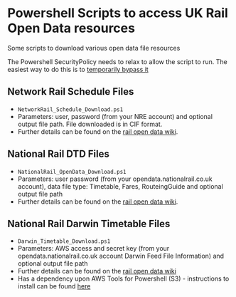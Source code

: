 # Powershell Scripts to access UK Rail Open Data resources
Some scripts to download various open data file resources 

The Powershell SecurityPolicy needs to relax to allow the script to run.  The easiest way to do this is to [temporarily bypass it](https://blogs.technet.microsoft.com/ken_brumfield/2014/01/19/simple-way-to-temporarily-bypass-powershell-execution-policy/)

## Network Rail Schedule Files
* `NetworkRail_Schedule_Download.ps1` 
* Parameters: user, password (from your NRE account) and optional output file path.  File downloaded is in CIF format.
* Further details can be found on the [rail open data wiki](https://wiki.openraildata.com/index.php?title=SCHEDULE). 

## National Rail DTD Files
* `NationalRail_OpenData_Download.ps1` 
* Parameters: user password (from your opendata.nationalrail.co.uk account), data file type: Timetable, Fares, RouteingGuide and optional output file path
* Further details can be found on the [rail open data wiki](https://wiki.openraildata.com/index.php?title=DTD). 

## National Rail Darwin Timetable Files
* `Darwin_Timetable_Download.ps1`
* Parameters: AWS access and secret key (from your opendata.nationalrail.co.uk account Darwin Feed File Information) and optional output file path
* Further details can be found on the [rail open data wiki](https://wiki.openraildata.com/index.php?title=Darwin:Push_Port#Timetable_and_Reference_Data)
* Has a dependency upon AWS Tools for Powershell (S3) - instructions to install can be found [here](https://docs.aws.amazon.com/powershell/latest/userguide/pstools-getting-set-up.html) 